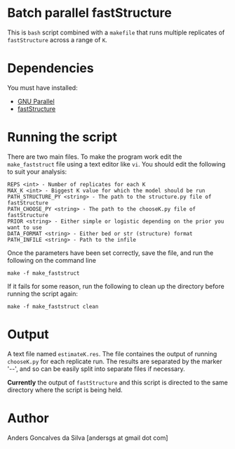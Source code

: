 # Batch parallel fastStructure

This is `bash` script combined with a `makefile` that runs multiple replicates
of `fastStructure` across a range of `K`.

# Dependencies

You must have installed:

* [GNU Parallel](https://www.gnu.org/software/parallel/)
* [fastStructure](https://github.com/rajanil/fastStructure)

# Running the script

There are two main files. To make the program work edit the `make_faststruct` file
using a text editor like `vi`. You should edit the following to suit your analysis:

	REPS <int> - Number of replicates for each K
	MAX_K <int> - Biggest K value for which the model should be run
	PATH_STRUCTURE_PY <string> - The path to the structure.py file of fastStructure
	PATH_CHOOSE_PY <string> - The path to the chooseK.py file of fastStructure
	PRIOR <string> - Either simple or logistic depending on the prior you want to use
	DATA_FORMAT <string> - Either bed or str (structure) format
	PATH_INFILE <string> - Path to the infile

Once the parameters have been set correctly, save the file, and run the following 
on the command line

	make -f make_faststruct

If it fails for some reason, run the following to clean up the directory before
running the script again:

	make -f make_faststruct clean

# Output

A text file named `estimateK.res`. The file containes the output of running `chooseK.py` for
each replicate run. The results are separated by the marker '--', and so can
be easily split into separate files if necessary.

**Currently** the output of `fastStructure` and this script is directed to the same
directory where the script is being held. 

# Author

Anders Goncalves da Silva [andersgs at gmail dot com]



